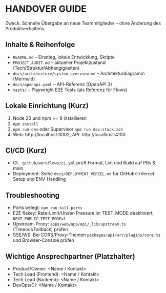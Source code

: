 # HANDOVER GUIDE

Zweck: Schnelle Übergabe an neue Teammitglieder – ohne Änderung des Produktverhaltens.

## Inhalte & Reihenfolge

- `README.md` – Einstieg, lokale Entwicklung, Skripte
- `PROJECT_AUDIT.md` – aktueller Projektzustand (Tech/Struktur/Abhängigkeiten)
- `docs/architecture/system_overview.md` – Architekturdiagramm (Mermaid)
- `docs/openapi.yaml` – API-Referenz (OpenAPI 3)
- `tests/` – Playwright E2E Tests (als Referenz für Flows)

## Lokale Einrichtung (Kurz)

1. Node 20 und npm >= 9 installieren
2. `npm install`
3. `npm run dev` oder Supervisor `npm run dev:stack:zsh`
4. Web: http://localhost:3002, API: http://localhost:4100

## CI/CD (Kurz)

- CI: `.github/workflows/ci.yml` prüft Format, Lint und Build auf PRs & main
- Deployment: Siehe `docs/DEPLOYMENT_VERCEL.md` für GitHub↔Vercel Setup und ENV-Handling

## Troubleshooting

- Ports belegt: `npm run kill-ports`
- E2E flakey: Rate-Limit/Under-Pressure im TEST_MODE deaktiviert; `NEXT_PUBLIC_TEST_MODE=1`
- Upstream-Proxy: `apps/web/app/api/_lib/upstream.ts` (Timeout/Fallback) prüfen
- SSE/WS: Bei CORS/Proxy-Themen `packages/api/src/plugins/core.ts` und Browser-Console prüfen

## Wichtige Ansprechpartner (Platzhalter)

- Product/Owner: <Name / Kontakt>
- Tech Lead (Frontend): <Name / Kontakt>
- Tech Lead (Backend): <Name / Kontakt>
- DevOps/CI: <Name / Kontakt>

